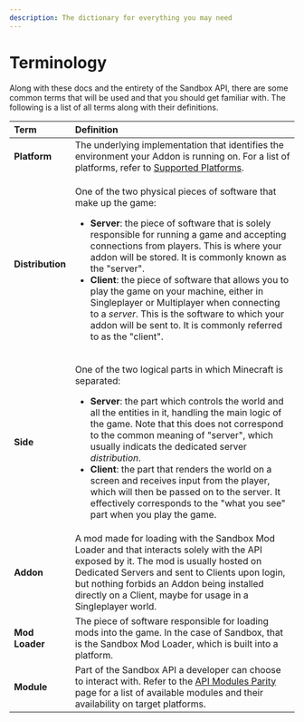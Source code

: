 ```yaml
---
description: The dictionary for everything you may need
---
```


# Terminology

Along with these docs and the entirety of the Sandbox API, there are some common terms that will be used and that you should get familiar with. The following is a list of all terms along with their definitions.

<table>
  <thead>
    <tr>
      <th style="text-align:left"><b>Term</b>
      </th>
      <th style="text-align:left"><b>Definition</b>
      </th>
    </tr>
  </thead>
  <tbody>
    <tr>
      <td style="text-align:left"><b>Platform</b>
      </td>
      <td style="text-align:left">The underlying implementation that identifies the environment your Addon
        is running on. For a list of platforms, refer to <a href>Supported Platforms</a>.</td>
    </tr>
    <tr>
      <td style="text-align:left"><b>Distribution</b>
      </td>
      <td style="text-align:left">
        <p>One of the two physical pieces of software that make up the game:</p>
        <ul>
          <li><b>Server</b>: the piece of software that is solely responsible for running
            a game and accepting connections from players. This is where your addon
            will be stored. It is commonly known as the &quot;server&quot;.</li>
          <li><b>Client</b>: the piece of software that allows you to play the game
            on your machine, either in Singleplayer or Multiplayer when connecting
            to a <em>server</em>. This is the software to which your addon will be sent
            to. It is commonly referred to as the &quot;client&quot;.</li>
        </ul>
      </td>
    </tr>
    <tr>
      <td style="text-align:left"><b>Side</b>
      </td>
      <td style="text-align:left">
        <p>One of the two logical parts in which Minecraft is separated:</p>
        <ul>
          <li><b>Server</b>: the part which controls the world and all the entities
            in it, handling the main logic of the game. Note that this does not correspond
            to the common meaning of &quot;server&quot;, which usually indicats the
            dedicated server <em>distribution</em>.</li>
          <li><b>Client</b>: the part that renders the world on a screen and receives
            input from the player, which will then be passed on to the server. It effectively
            corresponds to the &quot;what you see&quot; part when you play the game.</li>
        </ul>
      </td>
    </tr>
    <tr>
      <td style="text-align:left"><b>Addon</b>
      </td>
      <td style="text-align:left">A mod made for loading with the Sandbox Mod Loader and that interacts
        solely with the API exposed by it. The mod is usually hosted on Dedicated
        Servers and sent to Clients upon login, but nothing forbids an Addon being
        installed directly on a Client, maybe for usage in a Singleplayer world.</td>
    </tr>
    <tr>
      <td style="text-align:left"><b>Mod Loader</b>
      </td>
      <td style="text-align:left">The piece of software responsible for loading mods into the game. In the
        case of Sandbox, that is the Sandbox Mod Loader, which is built into a
        platform.</td>
    </tr>
    <tr>
      <td style="text-align:left"><b>Module</b>
      </td>
      <td style="text-align:left">Part of the Sandbox API a developer can choose to interact with. Refer
        to the <a href>API Modules Parity</a> page for a list of available modules
        and their availability on target platforms.</td>
    </tr>
  </tbody>
</table>



